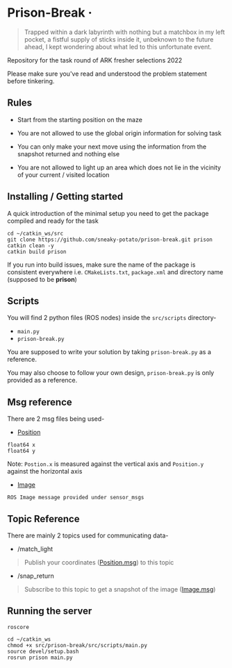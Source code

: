 # Prison-Break &middot;

>Trapped within a dark labyrinth with nothing but a matchbox in my left pocket, a fistful supply of sticks inside it, unbeknown to the future ahead, I kept wondering about what led to this unfortunate event.

Repository for the task round of ARK fresher selections 2022

Please make sure you've read and understood the problem statement before tinkering.

## Rules

- Start from the starting position on the maze

- You are not allowed to use the global origin information for solving task

- You can only make your next move using the information from the snapshot returned and nothing else

- You are not allowed to light up an area which does not lie in the vicinity of your current / visited location

## Installing / Getting started

A quick introduction of the minimal setup you need to get the package compiled and ready for the task

```shell
cd ~/catkin_ws/src
git clone https://github.com/sneaky-potato/prison-break.git prison
catkin clean -y
catkin build prison
```

If you run into build issues, make sure the name of the package is consistent everywhere i.e. ```CMakeLists.txt```, ```package.xml``` and directory name (supposed to be **prison**)

## Scripts

You will find 2 python files (ROS nodes) inside the ```src/scripts``` directory-

- ```main.py```
- ```prison-break.py```

You are supposed to write your solution by taking ```prison-break.py``` as a reference.

You may also choose to follow your own design, ```prison-break.py``` is only provided as a reference.

## Msg reference

There are 2 msg files being used-

- [Position](https://github.com/sneaky-potato/prison-break/blob/master/msg/Position.msg)

```shell
float64 x
float64 y
```

Note: ```Postion.x``` is measured against the vertical axis and ```Position.y``` against the horizontal axis

- [Image](http://docs.ros.org/en/melodic/api/sensor_msgs/html/msg/Image.html)

```shell
ROS Image message provided under sensor_msgs
```

## Topic Reference

There are mainly 2 topics used for communicating data-

- /match_light

>Publish your coordinates ([Position.msg](https://github.com/sneaky-potato/prison-break/blob/master/msg/Position.msg)) to this topic

- /snap_return

>Subscribe to this topic to get a snapshot of the image ([Image.msg](http://docs.ros.org/en/melodic/api/sensor_msgs/html/msg/Image.html))

## Running the server

```shell
roscore
```

```shell
cd ~/catkin_ws
chmod +x src/prison-break/src/scripts/main.py
source devel/setup.bash
rosrun prison main.py
```
